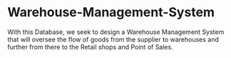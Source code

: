 # Warehouse-Management-System
With this Database, we seek to design a Warehouse Management System that will oversee the flow of goods from the supplier to warehouses and further from there to the Retail shops and Point of Sales. 

